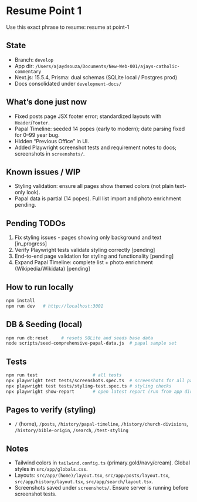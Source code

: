 # Resume Point 1

Use this exact phrase to resume: resume at point-1

## State
- Branch: `develop`
- App dir: `/Users/ajaydsouza/Documents/New-Web-001/ajays-catholic-commentary`
- Next.js: 15.5.4, Prisma: dual schemas (SQLite local / Postgres prod)
- Docs consolidated under `development-docs/`

## What’s done just now
- Fixed posts page JSX footer error; standardized layouts with `Header`/`Footer`.
- Papal Timeline: seeded 14 popes (early to modern); date parsing fixed for 0–99 year bug.
- Hidden “Previous Office” in UI.
- Added Playwright screenshot tests and requirement notes to docs; screenshots in `screenshots/`.

## Known issues / WIP
- Styling validation: ensure all pages show themed colors (not plain text-only look).
- Papal data is partial (14 popes). Full list import and photo enrichment pending.

## Pending TODOs
1) Fix styling issues - pages showing only background and text [in_progress]
2) Verify Playwright tests validate styling correctly [pending]
3) End-to-end page validation for styling and functionality [pending]
4) Expand Papal Timeline: complete list + photo enrichment (Wikipedia/Wikidata) [pending]

## How to run locally
```bash
npm install
npm run dev   # http://localhost:3001
```

## DB & Seeding (local)
```bash
npm run db:reset     # resets SQLite and seeds base data
node scripts/seed-comprehensive-papal-data.js  # papal sample set
```

## Tests
```bash
npm run test                     # all tests
npx playwright test tests/screenshots.spec.ts  # screenshots for all pages
npx playwright test tests/styling-test.spec.ts # styling checks
npx playwright show-report       # open latest report (run from app dir)
```

## Pages to verify (styling)
- `/` (home), `/posts`, `/history/papal-timeline`, `/history/church-divisions`, `/history/bible-origin`, `/search`, `/test-styling`

## Notes
- Tailwind colors in `tailwind.config.ts` (primary.gold/navy/cream). Global styles in `src/app/globals.css`.
- Layouts: `src/app/(home)/layout.tsx`, `src/app/posts/layout.tsx`, `src/app/history/layout.tsx`, `src/app/search/layout.tsx`.
- Screenshots saved under `screenshots/`. Ensure server is running before screenshot tests.
